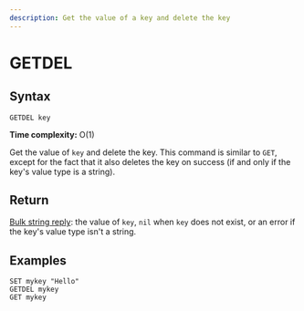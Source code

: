 ```yaml
---
description: Get the value of a key and delete the key
---
```


# GETDEL

## Syntax

    GETDEL key

**Time complexity:** O(1)

Get the value of `key` and delete the key.
This command is similar to `GET`, except for the fact that it also deletes the key on success (if and only if the key's value type is a string).

## Return

[Bulk string reply](https://redis.io/docs/reference/protocol-spec#resp-bulk-strings): the value of `key`, `nil` when `key` does not exist, or an error if the key's value type isn't a string.

## Examples

```cli
SET mykey "Hello"
GETDEL mykey
GET mykey
```
